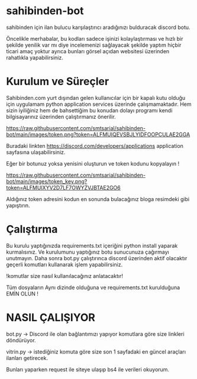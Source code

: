 # sahibinden-bot
sahibinden için ilan bulucu karşılaştırıcı aradığınızı bulduracak discord botu.

Öncelikle merhabalar, bu kodları sadece işinizi kolaylaştırması ve hızlı bir şekilde yenilik var mı diye incelemenizi sağlayacak şekilde yaptım hiçbir ticari amaç yoktur ayrıca bunları görsel açıdan websitesi üzerinden rahatlıkla yapabilirsiniz.

# Kurulum ve Süreçler

Sahibinden.com yurt dışından gelen kullanıcılar için bir kapalı kutu olduğu için uygulamam python application services üzerinde çalışmamaktadır. Hem sizin iyiliğiniz hem de bahsettiğim bu konudan dolayı programı kendi bilgisayarınız üzerinden çalıştırmanız önerilir.



https://raw.githubusercontent.com/smtsarial/sahibinden-bot/main/images/token.png?token=ALFMUIQEVSBJLYIDFOOPCULAE2GGA

Buradaki linkten https://discord.com/developers/applications application sayfasına ulaşabilirsiniz.

Eğer bir botunuz yoksa yenisini oluşturun ve token kodunu kopyalayın ! 

https://raw.githubusercontent.com/smtsarial/sahibinden-bot/main/images/token_key.png?token=ALFMUIXYV2D7LF7OWYZVJBTAE2GO6

Aldığınız token adresini kodun en sonunda bulacağınız bloga resimdeki gibi yapıştırın.

# Çalıştırma

Bu kurulu yaptığınızda requirements.txt içeriğini python install yaparak kurmalısınız. Ve kurulumunu yaptığınız botu sunucunuza çağırmayı unutmayın.
Daha sonra bot.py çalıştırınca discord üzerinden aktif olacaktır geçerli komutları kullanarak işlem yapabilirsiniz.

!komutlar size nasıl kullanılacağınız anlatacaktır!

Tüm dosyaların Aynı dizinde olduğuna ve requirements.txt kurulduğuna EMİN OLUN !


# NASIL ÇALIŞIYOR
bot.py -> Discord ile olan bağlantımızı yapıyor komutlara göre size linkleri döndürüyor.

vitrin.py -> istediğiniz komuta göre size son 1 sayfadaki en güncel araçları ilanları getirecek. 

Bunları yaparken request ile siteye ulaşıp bs4 ile verileri okuyorum.
